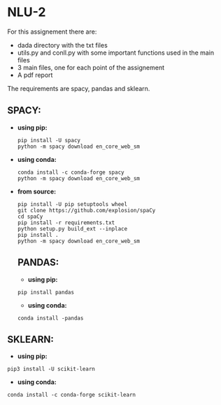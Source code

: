 # NLU-2

For this assignement there are:
- dada directory with the txt files
- utils.py and conll.py with some important functions used in the main files
- 3 main files, one for each point of the assignement 
- A pdf report

The requirements are spacy, pandas and sklearn. 

## SPACY:
- **using pip:**
  ```
  pip install -U spacy
  python -m spacy download en_core_web_sm
  ```
  
- **using conda:**
  ```
  conda install -c conda-forge spacy
  python -m spacy download en_core_web_sm
  ```
  
- **from source:**
  ```
  pip install -U pip setuptools wheel
  git clone https://github.com/explosion/spaCy
  cd spaCy
  pip install -r requirements.txt
  python setup.py build_ext --inplace
  pip install .
  python -m spacy download en_core_web_sm
  ```
  ## PANDAS:
  - **using pip:**
  ```
  pip install pandas
  ```
  - **using conda:**
  ```
  conda install -pandas
  ```
## SKLEARN:
  - **using pip:**
  ```
  pip3 install -U scikit-learn
  ```
  - **using conda:**
  ```
  conda install -c conda-forge scikit-learn 
  ```

